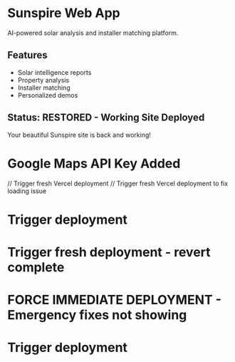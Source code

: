 # Sunspire Web App

AI-powered solar analysis and installer matching platform.

## Features

- Solar intelligence reports
- Property analysis
- Installer matching
- Personalized demos

## Status: RESTORED - Working Site Deployed

Your beautiful Sunspire site is back and working!
# Google Maps API Key Added
// Trigger fresh Vercel deployment
// Trigger fresh Vercel deployment to fix loading issue
# Trigger deployment
# Trigger fresh deployment - revert complete
# FORCE IMMEDIATE DEPLOYMENT - Emergency fixes not showing
# Trigger deployment
